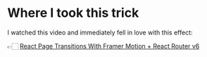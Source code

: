 # Where I took this trick

I watched this video and immediately fell in love with this effect:

👉🏻 [React Page Transitions With Framer Motion + React Router v6](https://youtu.be/8voRA_DMuFM?t=289)
